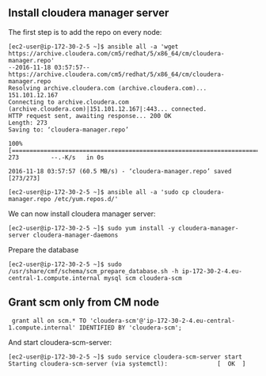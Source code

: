 ## Install cloudera manager server
The first step is to add the repo on every node:
```
[ec2-user@ip-172-30-2-5 ~]$ ansible all -a 'wget https://archive.cloudera.com/cm5/redhat/5/x86_64/cm/cloudera-manager.repo'
--2016-11-18 03:57:57--  https://archive.cloudera.com/cm5/redhat/5/x86_64/cm/cloudera-manager.repo
Resolving archive.cloudera.com (archive.cloudera.com)... 151.101.12.167
Connecting to archive.cloudera.com (archive.cloudera.com)|151.101.12.167|:443... connected.
HTTP request sent, awaiting response... 200 OK
Length: 273
Saving to: ‘cloudera-manager.repo’

100%[=======================================================================================================================================================================================================================================>] 273         --.-K/s   in 0s

2016-11-18 03:57:57 (60.5 MB/s) - ‘cloudera-manager.repo’ saved [273/273]

[ec2-user@ip-172-30-2-5 ~]$ ansible all -a 'sudo cp cloudera-manager.repo /etc/yum.repos.d/'
```

We can now install cloudera manager server:
```
[ec2-user@ip-172-30-2-5 ~]$ sudo yum install -y cloudera-manager-server cloudera-manager-daemons
```

Prepare the database
```
[ec2-user@ip-172-30-2-5 ~]$ sudo /usr/share/cmf/schema/scm_prepare_database.sh -h ip-172-30-2-4.eu-central-1.compute.internal mysql scm cloudera-scm
```

## Grant scm only from CM node
```
 grant all on scm.* TO 'cloudera-scm'@'ip-172-30-2-4.eu-central-1.compute.internal' IDENTIFIED BY 'cloudera-scm';
```

And start cloudera-scm-server:
```
[ec2-user@ip-172-30-2-5 ~]$ sudo service cloudera-scm-server start
Starting cloudera-scm-server (via systemctl):              [  OK  ]
```
